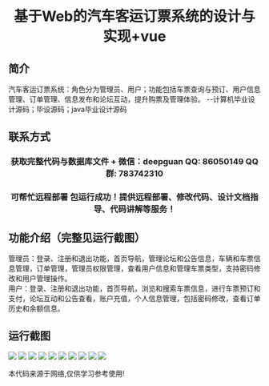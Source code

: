 <p><h1 align="center">基于Web的汽车客运订票系统的设计与实现+vue</h1></p>

## 简介
汽车客运订票系统：角色分为管理员、用户；功能包括车票查询与预订、用户信息管理、订单管理、信息发布和论坛互动，提升购票及管理体验。    --计算机毕业设计源码；毕设源码；java毕业设计源码


## 联系方式
<p><h3 align="center">获取完整代码与数据库文件 + 微信：deepguan QQ: 86050149 QQ群: 783742310</h3></p>
<p><h3 align="center">可帮忙远程部署 包运行成功！提供远程部署、修改代码、设计文档指导、代码讲解等服务！</h3></p>

## 功能介绍（完整见运行截图）
管理员：登录、注册和退出功能，首页导航，管理论坛和公告信息，车辆和车票信息管理，订单管理，管理员权限管理，查看用户信息和管理车票类型，支持密码修改和用户管理操作。  
用户：登录、注册和退出功能，首页导航，浏览和搜索车票信息，进行车票预订和支付，论坛互动和公告查看，账户充值，个人信息管理，包括密码修改，查看订单历史和余额信息。


## 运行截图
![](https://bs-1329754181.cos.ap-shanghai.myqcloud.com/ssm/WebBasedCarPassengerTicketBookingSystem/img/001.jpg)
![](https://bs-1329754181.cos.ap-shanghai.myqcloud.com/ssm/WebBasedCarPassengerTicketBookingSystem/img/002.jpg)
![](https://bs-1329754181.cos.ap-shanghai.myqcloud.com/ssm/WebBasedCarPassengerTicketBookingSystem/img/003.jpg)
![](https://bs-1329754181.cos.ap-shanghai.myqcloud.com/ssm/WebBasedCarPassengerTicketBookingSystem/img/004.jpg)
![](https://bs-1329754181.cos.ap-shanghai.myqcloud.com/ssm/WebBasedCarPassengerTicketBookingSystem/img/005.jpg)
![](https://bs-1329754181.cos.ap-shanghai.myqcloud.com/ssm/WebBasedCarPassengerTicketBookingSystem/img/006.jpg)
![](https://bs-1329754181.cos.ap-shanghai.myqcloud.com/ssm/WebBasedCarPassengerTicketBookingSystem/img/007.jpg)
![](https://bs-1329754181.cos.ap-shanghai.myqcloud.com/ssm/WebBasedCarPassengerTicketBookingSystem/img/008.jpg)
![](https://bs-1329754181.cos.ap-shanghai.myqcloud.com/ssm/WebBasedCarPassengerTicketBookingSystem/img/009.jpg)
![](https://bs-1329754181.cos.ap-shanghai.myqcloud.com/ssm/WebBasedCarPassengerTicketBookingSystem/img/010.jpg)

<p>本代码来源于网络,仅供学习参考使用!</p>
